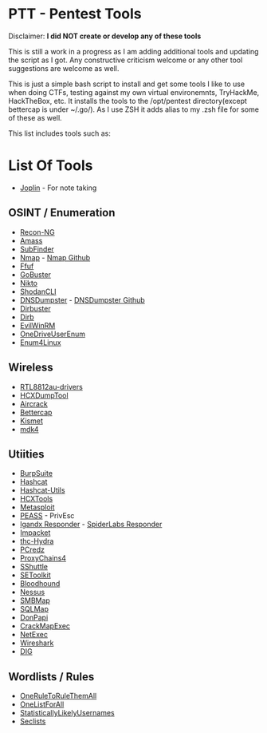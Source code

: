 # PTT - Pentest Tools
Disclaimer: **I did NOT create or develop any of these tools**

This is still a work in a progress as I am adding additional tools and updating the script as I got. Any constructive criticism welcome or any other tool suggestions are welcome as well.

This is just a simple bash script to install and get some tools I like to use when doing CTFs, testing against my own virtual environemnts, TryHackMe, HackTheBox, etc. It installs the tools to the /opt/pentest directory(except bettercap is under ~/.go/). As I use ZSH it adds alias to my .zsh file for some of these as well.

This list includes tools such as:
# List Of Tools
- [Joplin](https://joplinapp.org/) - For note taking

## OSINT / Enumeration
- [Recon-NG](https://github.com/lanmaster53/recon-ng)
- [Amass](https://github.com/owasp-amass/amass)
- [SubFinder](https://github.com/projectdiscovery/subfinder)
- [Nmap](https://nmap.org/) - [Nmap Github](https://github.com/nmap/nmap) 
- [Ffuf](https://github.com/ffuf/ffuf)
- [GoBuster](https://github.com/OJ/gobuster)
- [Nikto](https://github.com/sullo/nikto)
- [ShodanCLI](https://cli.shodan.io/)
- [DNSDumpster](https://dnsdumpster.com/) - [DNSDumpster Github](https://github.com/nmmapper/dnsdumpster)
- [Dirbuster](https://github.com/KajanM/DirBuster)
- [Dirb](https://github.com/v0re/dirb)
- [EvilWinRM](https://github.com/Hackplayers/evil-winrm)
- [OneDriveUserEnum](https://github.com/nyxgeek/onedrive_user_enum)
- [Enum4Linux](https://www.kali.org/tools/enum4linux/)

## Wireless
- [RTL8812au-drivers](https://github.com/aircrack-ng/rtl8812au)
- [HCXDumpTool](https://github.com/ZerBea/hcxdumptool)
- [Aircrack](https://github.com/aircrack-ng/aircrack-ng)
- [Bettercap](https://github.com/bettercap/bettercap)
- [Kismet](https://github.com/kismetwireless/kismet)
- [mdk4](https://github.com/aircrack-ng/mdk4)

## Utiities
- [BurpSuite](https://portswigger.net/burp/communitydownload)
- [Hashcat](https://github.com/hashcat/hashcat)
- [Hashcat-Utils](https://github.com/hashcat/hashcat-utils)
- [HCXTools](https://github.com/ZerBea/hcxtools)
- [Metasploit](https://docs.metasploit.com/docs/using-metasploit/getting-started/nightly-installers.html)
- [PEASS](https://github.com/carlospolop/PEASS-ng) - PrivEsc
- [lgandx Responder](https://github.com/lgandx/Responder) - [SpiderLabs Responder](https://github.com/SpiderLabs/Responder)
- [Impacket](https://github.com/fortra/impacket)
- [thc-Hydra](https://github.com/vanhauser-thc/thc-hydra)
- [PCredz](https://github.com/lgandx/PCredz)
- [ProxyChains4](https://github.com/rofl0r/proxychains-ng)
- [SShuttle](https://github.com/sshuttle/sshuttle)
- [SEToolkit](https://github.com/trustedsec/social-engineer-toolkit)
- [Bloodhound](https://github.com/BloodHoundAD/BloodHound)
- [Nessus](https://www.tenable.com/downloads/nessus\?loginAttempted\=true)
- [SMBMap](https://github.com/ShawnDEvans/smbmap)
- [SQLMap](https://github.com/sqlmapproject/sqlmap)
- [DonPapi](https://github.com/login-securite/DonPAPI)
- [CrackMapExec](https://github.com/byt3bl33d3r/CrackMapExec)
- [NetExec](https://github.com/Pennyw0rth/NetExec)
- [Wireshark](https://www.wireshark.org/)
- [DIG](https://linux.die.net/man/1/dig)

## Wordlists / Rules
- [OneRuleToRuleThemAll](https://github.com/NotSoSecure/password_cracking_rules)
- [OneListForAll](https://github.com/six2dez/OneListForAll)
- [StatisticallyLikelyUsernames](https://github.com/insidetrust/statistically-likely-usernames)
- [Seclists](https://github.com/danielmiessler/SecLists)
